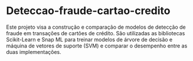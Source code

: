 # Deteccao-fraude-cartao-credito
Este projeto visa a construção e comparação de modelos de detecção de fraude em transações de cartões de crédito. São utilizadas as bibliotecas Scikit-Learn e Snap ML para treinar modelos de árvore de decisão e máquina de vetores de suporte (SVM) e comparar o desempenho entre as duas implementações.
